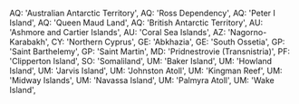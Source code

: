   AQ: 'Australian Antarctic Territory',
  AQ: 'Ross Dependency',
  AQ: 'Peter I Island',
  AQ: 'Queen Maud Land',
  AQ: 'British Antarctic Territory',
  AU: 'Ashmore and Cartier Islands',
  AU: 'Coral Sea Islands',
  AZ: 'Nagorno-Karabakh',
  CY: 'Northern Cyprus',
  GE: 'Abkhazia',
  GE: 'South Ossetia',
  GP: 'Saint Barthelemy',
  GP: 'Saint Martin',
  MD: 'Pridnestrovie (Transnistria)',
  PF: 'Clipperton Island',
  SO: 'Somaliland',
  UM: 'Baker Island',
  UM: 'Howland Island',
  UM: 'Jarvis Island',
  UM: 'Johnston Atoll',
  UM: 'Kingman Reef',
  UM: 'Midway Islands',
  UM: 'Navassa Island',
  UM: 'Palmyra Atoll',
  UM: 'Wake Island',